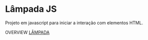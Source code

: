 # Lâmpada JS

Projeto em javascript para iniciar a interação com elementos HTML.

OVERVIEW <a href="https://serene-begonia-f431db.netlify.app/">LÂMPADA<a>
